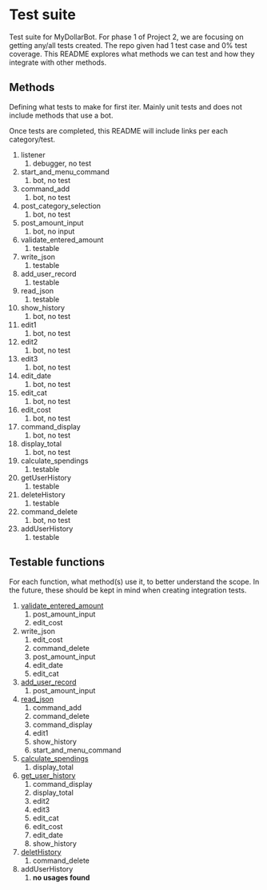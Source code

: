 # Test suite

Test suite for MyDollarBot. For phase 1 of Project 2, we are focusing on getting any/all tests created.
The repo given had 1 test case and 0% test coverage. This README explores what methods we can test
and how they integrate with other methods.

## Methods
Defining what tests to make for first iter.
Mainly unit tests and does not include methods that use a bot. 

Once tests are completed, this README will include links per each category/test.

1. listener 
   1. debugger, no test 
2. start_and_menu_command 
   1. bot, no test 
3. command_add 
   1. bot, no test
4. post_category_selection 
   1. bot, no test 
5. post_amount_input 
   1. bot, no input 
6. validate_entered_amount 
   1. testable 
7. write_json 
   1. testable 
8. add_user_record 
   1. testable 
9. read_json 
   1. testable 
10. show_history 
    1. bot, no test 
11. edit1 
    1. bot, no test 
12. edit2 
    1. bot, no test 
13. edit3 
    1. bot, no test 
14. edit_date 
    1. bot, no test 
15. edit_cat 
    1. bot, no test 
16. edit_cost 
    1. bot, no test 
17. command_display 
    1. bot, no test
18. display_total 
    1. bot, no test 
19. calculate_spendings 
    1. testable 
20. getUserHistory 
    1. testable 
21. deleteHistory 
    1. testable 
22. command_delete 
    1. bot, no test 
23. addUserHistory 
    1. testable


## Testable functions
For each function, what method(s) use it, to better understand the scope. 
In the future, these should be kept in mind when creating integration tests.

1. [validate_entered_amount](unit/test_validate_entered_amount.py)
   1. post_amount_input
   2. edit_cost
2. write_json
   1. edit_cost
   2. command_delete
   3. post_amount_input
   4. edit_date
   5. edit_cat
3. [add_user_record](unit/test_add_user_record.py)
   1. post_amount_input
4. [read_json](unit/test_read_json.py)
   1. command_add
   2. command_delete
   3. command_display
   4. edit1
   5. show_history
   6. start_and_menu_command
5. [calculate_spendings](unit/test_calculate_spendings.py)
   1. display_total
6. [get_user_history](unit/test_get_user_history.py)
   1. command_display
   2. display_total
   3. edit2
   4. edit3
   5. edit_cat
   6. edit_cost
   7. edit_date
   8. show_history
7. [deletHistory](test/unit/test_delete_history.py)
   1. command_delete
8. addUserHistory
   1. **no usages found**